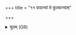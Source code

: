 +++
title = "११ पादाभ्यां ते कुल्फाभ्याम्"

+++
<details><summary>मूलम् (GR)</summary>

पादाभ्यां ते कुल्फाभ्यां  
जङ्गाभ्यां जानुभ्याम् ऊरुभ्यां  
श्रोणिभ्यां परि भंससः ।  
अनूक्याद् अर्षणीर् उष्णिहाभ्यो  
ग्रीवाभ्यः स्कन्धेभ्यश्  
शीर्ष्णो रोगम् अनीनशम् ॥
</details>